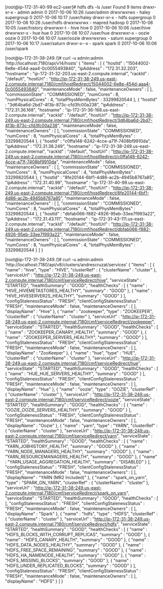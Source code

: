 [root@ip-172-31-40-99 ec2-user]# hdfs dfs -ls /user
Found 9 items
drwxr-xr-x   - admin  admin               0 2017-10-06 10:26 /user/admin
drwxrwxrwx   - haley  supergroup          0 2017-10-06 10:17 /user/haley
drwxr-xr-x   - hdfs   supergroup          0 2017-10-06 10:26 /user/hdfs
drwxrwxrwx   - mapred hadoop              0 2017-10-06 10:05 /user/history
drwxrwxr-t   - hive   hive                0 2017-10-06 10:06 /user/hive
drwxrwxr-x   - hue    hue                 0 2017-10-06 10:07 /user/hue
drwxrwxr-x   - oozie  oozie               0 2017-10-06 10:07 /user/oozie
drwxrwxrwx   - saturn supergroup          0 2017-10-06 10:17 /user/saturn
drwxr-x--x   - spark  spark               0 2017-10-06 10:06 /user/spark

[root@ip-172-31-38-249 /]# curl -u admin:admin 'http://localhost:7180/api/v14/hosts'
{
  "items" : [ {
    "hostId" : "15044002-6e8e-454d-aaa4-0c0055493840",
    "ipAddress" : "172.31.32.203",
    "hostname" : "ip-172-31-32-203.us-east-2.compute.internal",
    "rackId" : "/default",
    "hostUrl" : "http://ip-172-31-38-249.us-east-2.compute.internal:7180/cmf/hostRedirect/15044002-6e8e-454d-aaa4-0c0055493840",
    "maintenanceMode" : false,
    "maintenanceOwners" : [ ],
    "commissionState" : "COMMISSIONED",
    "numCores" : 8,
    "numPhysicalCores" : 4,
    "totalPhysMemBytes" : 33299820544
  }, {
    "hostId" : "3d64ba6d-2bd7-4f3b-873c-cfd3fc00a238",
    "ipAddress" : "172.31.36.168",
    "hostname" : "ip-172-31-36-168.us-east-2.compute.internal",
    "rackId" : "/default",
    "hostUrl" : "http://ip-172-31-38-249.us-east-2.compute.internal:7180/cmf/hostRedirect/3d64ba6d-2bd7-4f3b-873c-cfd3fc00a238",
    "maintenanceMode" : false,
    "maintenanceOwners" : [ ],
    "commissionState" : "COMMISSIONED",
    "numCores" : 8,
    "numPhysicalCores" : 4,
    "totalPhysMemBytes" : 33299820544
  }, {
    "hostId" : "c0ffa148-6242-4cce-a71f-7408bf9910da",
    "ipAddress" : "172.31.38.249",
    "hostname" : "ip-172-31-38-249.us-east-2.compute.internal",
    "rackId" : "/default",
    "hostUrl" : "http://ip-172-31-38-249.us-east-2.compute.internal:7180/cmf/hostRedirect/c0ffa148-6242-4cce-a71f-7408bf9910da",
    "maintenanceMode" : false,
    "maintenanceOwners" : [ ],
    "commissionState" : "COMMISSIONED",
    "numCores" : 8,
    "numPhysicalCores" : 4,
    "totalPhysMemBytes" : 33299820544
  }, {
    "hostId" : "8fe20144-6bf1-4d86-ac2b-4945b8767a85",
    "ipAddress" : "172.31.40.99",
    "hostname" : "ip-172-31-40-99.us-east-2.compute.internal",
    "rackId" : "/default",
    "hostUrl" : "http://ip-172-31-38-249.us-east-2.compute.internal:7180/cmf/hostRedirect/8fe20144-6bf1-4d86-ac2b-4945b8767a85",
    "maintenanceMode" : false,
    "maintenanceOwners" : [ ],
    "commissionState" : "COMMISSIONED",
    "numCores" : 8,
    "numPhysicalCores" : 4,
    "totalPhysMemBytes" : 33299820544
  }, {
    "hostId" : "dbfab066-f882-4926-95eb-33ee7f993a22",
    "ipAddress" : "172.31.43.111",
    "hostname" : "ip-172-31-43-111.us-east-2.compute.internal",
    "rackId" : "/default",
    "hostUrl" : "http://ip-172-31-38-249.us-east-2.compute.internal:7180/cmf/hostRedirect/dbfab066-f882-4926-95eb-33ee7f993a22",
    "maintenanceMode" : false,
    "maintenanceOwners" : [ ],
    "commissionState" : "COMMISSIONED",
    "numCores" : 8,
    "numPhysicalCores" : 4,
    "totalPhysMemBytes" : 33299820544
  } ]
}

[root@ip-172-31-38-249 /]# curl -u admin:admin 'http://localhost:7180/api/v8/clusters/andrescruzat/services'
{
  "items" : [ {
    "name" : "hive",
    "type" : "HIVE",
    "clusterRef" : {
      "clusterName" : "cluster"
    },
    "serviceUrl" : "http://ip-172-31-38-249.us-east-2.compute.internal:7180/cmf/serviceRedirect/hive",
    "serviceState" : "STARTED",
    "healthSummary" : "GOOD",
    "healthChecks" : [ {
      "name" : "HIVE_HIVEMETASTORES_HEALTHY",
      "summary" : "GOOD"
    }, {
      "name" : "HIVE_HIVESERVER2S_HEALTHY",
      "summary" : "GOOD"
    } ],
    "configStalenessStatus" : "FRESH",
    "clientConfigStalenessStatus" : "FRESH",
    "maintenanceMode" : false,
    "maintenanceOwners" : [ ],
    "displayName" : "Hive"
  }, {
    "name" : "zookeeper",
    "type" : "ZOOKEEPER",
    "clusterRef" : {
      "clusterName" : "cluster"
    },
    "serviceUrl" : "http://ip-172-31-38-249.us-east-2.compute.internal:7180/cmf/serviceRedirect/zookeeper",
    "serviceState" : "STARTED",
    "healthSummary" : "GOOD",
    "healthChecks" : [ {
      "name" : "ZOOKEEPER_CANARY_HEALTH",
      "summary" : "GOOD"
    }, {
      "name" : "ZOOKEEPER_SERVERS_HEALTHY",
      "summary" : "GOOD"
    } ],
    "configStalenessStatus" : "FRESH",
    "clientConfigStalenessStatus" : "FRESH",
    "maintenanceMode" : false,
    "maintenanceOwners" : [ ],
    "displayName" : "ZooKeeper"
  }, {
    "name" : "hue",
    "type" : "HUE",
    "clusterRef" : {
      "clusterName" : "cluster"
    },
    "serviceUrl" : "http://ip-172-31-38-249.us-east-2.compute.internal:7180/cmf/serviceRedirect/hue",
    "serviceState" : "STARTED",
    "healthSummary" : "GOOD",
    "healthChecks" : [ {
      "name" : "HUE_HUE_SERVERS_HEALTHY",
      "summary" : "GOOD"
    } ],
    "configStalenessStatus" : "FRESH",
    "clientConfigStalenessStatus" : "FRESH",
    "maintenanceMode" : false,
    "maintenanceOwners" : [ ],
    "displayName" : "Hue"
  }, {
    "name" : "oozie",
    "type" : "OOZIE",
    "clusterRef" : {
      "clusterName" : "cluster"
    },
    "serviceUrl" : "http://ip-172-31-38-249.us-east-2.compute.internal:7180/cmf/serviceRedirect/oozie",
    "serviceState" : "STARTED",
    "healthSummary" : "GOOD",
    "healthChecks" : [ {
      "name" : "OOZIE_OOZIE_SERVERS_HEALTHY",
      "summary" : "GOOD"
    } ],
    "configStalenessStatus" : "FRESH",
    "clientConfigStalenessStatus" : "FRESH",
    "maintenanceMode" : false,
    "maintenanceOwners" : [ ],
    "displayName" : "Oozie"
  }, {
    "name" : "yarn",
    "type" : "YARN",
    "clusterRef" : {
      "clusterName" : "cluster"
    },
    "serviceUrl" : "http://ip-172-31-38-249.us-east-2.compute.internal:7180/cmf/serviceRedirect/yarn",
    "serviceState" : "STARTED",
    "healthSummary" : "GOOD",
    "healthChecks" : [ {
      "name" : "YARN_JOBHISTORY_HEALTH",
      "summary" : "GOOD"
    }, {
      "name" : "YARN_NODE_MANAGERS_HEALTHY",
      "summary" : "GOOD"
    }, {
      "name" : "YARN_RESOURCEMANAGERS_HEALTH",
      "summary" : "GOOD"
    }, {
      "name" : "YARN_USAGE_AGGREGATION_HEALTH",
      "summary" : "DISABLED"
    } ],
    "configStalenessStatus" : "FRESH",
    "clientConfigStalenessStatus" : "FRESH",
    "maintenanceMode" : false,
    "maintenanceOwners" : [ ],
    "displayName" : "YARN (MR2 Included)"
  }, {
    "name" : "spark_on_yarn",
    "type" : "SPARK_ON_YARN",
    "clusterRef" : {
      "clusterName" : "cluster"
    },
    "serviceUrl" : "http://ip-172-31-38-249.us-east-2.compute.internal:7180/cmf/serviceRedirect/spark_on_yarn",
    "serviceState" : "STARTED",
    "healthSummary" : "GOOD",
    "healthChecks" : [ ],
    "configStalenessStatus" : "FRESH",
    "clientConfigStalenessStatus" : "FRESH",
    "maintenanceMode" : false,
    "maintenanceOwners" : [ ],
    "displayName" : "Spark"
  }, {
    "name" : "hdfs",
    "type" : "HDFS",
    "clusterRef" : {
      "clusterName" : "cluster"
    },
    "serviceUrl" : "http://ip-172-31-38-249.us-east-2.compute.internal:7180/cmf/serviceRedirect/hdfs",
    "serviceState" : "STARTED",
    "healthSummary" : "GOOD",
    "healthChecks" : [ {
      "name" : "HDFS_BLOCKS_WITH_CORRUPT_REPLICAS",
      "summary" : "GOOD"
    }, {
      "name" : "HDFS_CANARY_HEALTH",
      "summary" : "GOOD"
    }, {
      "name" : "HDFS_DATA_NODES_HEALTHY",
      "summary" : "GOOD"
    }, {
      "name" : "HDFS_FREE_SPACE_REMAINING",
      "summary" : "GOOD"
    }, {
      "name" : "HDFS_HA_NAMENODE_HEALTH",
      "summary" : "GOOD"
    }, {
      "name" : "HDFS_MISSING_BLOCKS",
      "summary" : "GOOD"
    }, {
      "name" : "HDFS_UNDER_REPLICATED_BLOCKS",
      "summary" : "GOOD"
    } ],
    "configStalenessStatus" : "FRESH",
    "clientConfigStalenessStatus" : "FRESH",
    "maintenanceMode" : false,
    "maintenanceOwners" : [ ],
    "displayName" : "HDFS"
  } ]
}
